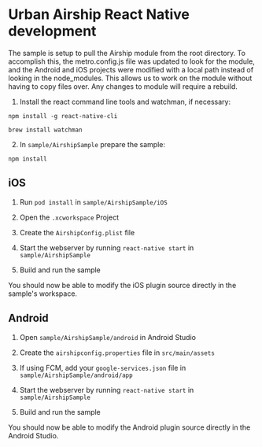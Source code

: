 # Urban Airship React Native development

The sample is setup to pull the Airship module from the root directory. To accomplish this, the metro.config.js file was updated to look for the module, and the Android and iOS projects were modified with a local path instead of looking in the node_modules. This allows us to work
on the module without having to copy files over. Any changes to module will require a rebuild.

1) Install the react command line tools and watchman, if necessary:

```
npm install -g react-native-cli
```

```
brew install watchman
```


2) In `sample/AirshipSample` prepare the sample:
```
npm install
```

## iOS

1) Run `pod install` in `sample/AirshipSample/iOS`

2) Open the `.xcworkspace` Project

3) Create the `AirshipConfig.plist` file

4) Start the webserver by running `react-native start` in `sample/AirshipSample`

5) Build and run the sample

You should now be able to modify the iOS plugin source
directly in the sample's workspace.

## Android

1) Open `sample/AirshipSample/android` in Android Studio

2) Create the `airshipconfig.properties` file in `src/main/assets`

3) If using FCM, add your `google-services.json` file in `sample/AirshipSample/android/app`

4) Start the webserver by running `react-native start` in `sample/AirshipSample`

5) Build and run the sample

You should now be able to modify the Android plugin source directly in the Android Studio.



